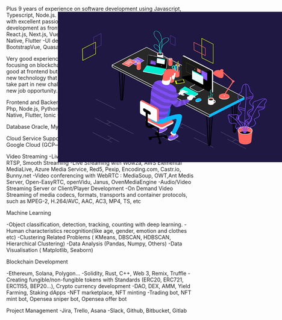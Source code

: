 Plus 9 years of experience on software development using Javascript, Typescript, Node.js. 
<img src="Profile_image.gif" alt="Profile Image" style="width: 600px; height: 400px; position: absolute; top:100; right:100">
Focusing on quality of product and keeping deadline with excellent passion as fire. 
Have worked a lot in PWA and Hybrid app development as frontend developer using: 
-Frontend Web development : React.js, Next.js, Vue.js, Nuxt.js 
-Frontend Mobile development: React Native, Flutter 
-UI design libraries: Material-UI, Ant Design, React Bootstrap, BootstrapVue, Quasar, Vuetify 

Very good experienced Javascript, Typescript, Node.js developer. 
Now focusing on blockchain platform development with AI technology. 
Not only good at frontend but also backend. 
Prefer challenge jobs that need to learn new technology that I don't know. 
Will learn new technologies quickly and take part in new challenges asap. 
Looking forward hearing from you about new job opportunity. 
Thanks for checking my profile.

Frontend and Backend Development 
-HTML5, CSS3, JavaScript, Typescript, Php, Node.js, Python, Dart, C++ 
-React.js, Vue.js, Next.js, Nuxt.js, React Native, Flutter, Ionic 
-Codeigniter, Laravel, Express, Nest.js, Django 

Database Oracle, MySQL, MS SQL Server, PostgreSQL, MongoDB

Cloud Service Support 
-Amazon Web Services (AWS) 
-Microsoft Azure 
-Google Cloud (GCP—formerly Google Cloud Platform) 
-Heroku 

Video Streaming 
-Live Video/Audio Streaming : HLS, MPEG-DASH, RTMP, RTSP, Smooth Streaming 
-Live Streaming with Wowza, AWS Elemental MediaLive, Azure Media Service, Red5, Pexip, Encoding.com, Castr.io, Bunny.net 
-Video conferencing with WebRTC : MediaSoup, OWT,Ant Medis Server, Open-EasyRTC, openVidu, Janus, OvenMediaEngine 
-Audio/Video Streaming Server or Client/Player Development 
-On Demand Video Streaming of media codecs, formats, transports and container protocols, such as MPEG-2, H.264/AVC, AAC, AC3, MP4, TS, etc 

Machine Learning 

-Object classification, detection, tracking, counting with deep learning. 
-Human characteristics recognition(like age, gender, emotion and clothes etc) 
-Clustering Related Problems ( KMeans, DBSCAN, HDBSCAN, Hierarchical Clustering) 
-Data Analysis (Pandas, Numpy, Others) 
-Data Visualisation ( Matplotlib, Seaborn) 

Blockchain Development 

-Ethereum, Solana, Polygon... 
-Solidity, Rust, C++, Web 3, Remix, Truffle 
-Creating fungible/non-fungible tokens with Standards (ERC20, ERC721, ERC1155, BEP20...), Crypto currency development 
-DAO, DEX, AMM, Yield Farming, Staking dApps 
-NFT marketplace, NFT minting 
-Trading bot, NFT mint bot, Opensea sniper bot, Opensea offer bot 

Project Management 
-Jira, Trello, Asana 
-Slack, Github, Bitbucket, Gitlab

